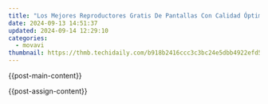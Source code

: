 ```yaml
---
title: "Los Mejores Reproductores Gratis De Pantallas Con Calidad Óptima, No Pirateados: Listado De 20 en 2019 - Movavi"
date: 2024-09-13 14:51:37
updated: 2024-09-14 12:29:10
categories:
  - movavi
thumbnail: https://thmb.techidaily.com/b918b2416ccc3c3bc24e5dbb4922efd59cd6316c83a82113344d8ae306f1223c.jpg
---
```


{{post-main-content}}

<ins class="adsbygoogle"
     style="display:block"
     data-ad-format="autorelaxed"
     data-ad-client="ca-pub-7571918770474297"
     data-ad-slot="1223367746"></ins>

{{post-assign-content}}

<ins class="adsbygoogle"
     style="display:block"
     data-ad-client="ca-pub-7571918770474297"
     data-ad-slot="8358498916"
     data-ad-format="auto"
     data-full-width-responsive="true"></ins>

